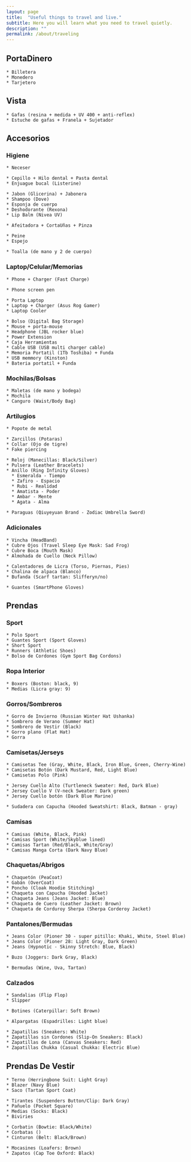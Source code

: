 ```yaml
---
layout: page
title:  "Useful things to travel and live."
subtitle: Here you will learn what you need to travel quietly.
description: ""
permalink: /about/traveling
---
```


## PortaDinero

    * Billetera  
    * Monedero  
    * Tarjetero  

## Vista

    * Gafas (resina + medida + UV 400 + anti-reflex)  
    * Estuche de gafas + Franela + Sujetador  

## Accesorios

### Higiene

    * Neceser  

    * Cepillo + Hilo dental + Pasta dental  
    * Enjuague bucal (Listerine)  
    
    * Jabon (Glicerina) + Jabonera  
    * Shampoo (Dove)  
    * Esponja de cuerpo  
    * Deshodorante (Rexona)  
    * Lip Balm (Nivea UV)  

    * Afeitadora + CortaUñas + Pinza  

    * Peine  
    * Espejo  

    * Toalla (de mano y 2 de cuerpo)  

### Laptop/Celular/Memorias

    * Phone + Charger (Fast Charge)  
    
    * Phone screen pen  

    * Porta Laptop  
    * Laptop + Charger (Asus Rog Gamer)  
    * Laptop Cooler  

    * Bolso (Digital Bag Storage)  
    * Mouse + porta-mouse  
    * Headphone (JBL rocker blue)  
    * Power Extension  
    * Caja Herramientas  
    * Cable USB (USB multi charger cable)  
    * Memoria Portatil (1Tb Toshiba) + Funda  
    * USB memmory (Kinston)  
    * Bateria portatil + Funda  

### Mochilas/Bolsas

    * Maletas (de mano y bodega)  
    * Mochila  
    * Canguro (Waist/Body Bag)  

### Artilugios

    * Popote de metal  

    * Zarcillos (Potaras)  
    * Collar (Ojo de tigre)  
    * Fake piercing  

    * Reloj (Manecillas: Black/Silver)  
    * Pulsera (Leather Bracelets)  
    * Anillo (Ring Infinity Gloves)  
      * Esmeralda - Tiempo
      * Zafiro - Espacio
      * Rubi - Realidad
      * Amatista - Poder
      * Ambar - Mente
      * Agata - Alma

    * Paraguas (Qiuyeyuan Brand - Zodiac Umbrella Sword)  

### Adicionales

    * Vincha (HeadBand)  
    * Cubre Ojos (Travel Sleep Eye Mask: Sad Frog)  
    * Cubre Boca (Mouth Mask)  
    * Almohada de Cuello (Neck Pillow)  

    * Calentadores de Licra (Torso, Piernas, Pies)  
    * Chalina de alpaca (Blanco)  
    * Bufanda (Scarf tartan: Slifferyn/no)  

    * Guantes (SmartPhone Gloves)  

## Prendas

### Sport
  
    * Polo Sport  
    * Guantes Sport (Sport Gloves)  
    * Short Sport  
    * Runners (Athletic Shoes)  
    * Bolso de Cordones (Gym Sport Bag Cordons)  

### Ropa Interior

    * Boxers (Boston: black, 9)  
    * Medias (Licra gray: 9)  

### Gorros/Sombreros

    * Gorro de Invierno (Russian Winter Hat Ushanka)  
    * Sombrero de Verano (Summer Hat)  
    * Sombrero de Vestir (Black)  
    * Gorro plano (Flat Hat)  
    * Gorra  

### Camisetas/Jerseys

    * Camisetas Tee (Gray, White, Black, Iron Blue, Green, Cherry-Wine)  
    * Camisetas Botón (Dark Mustard, Red, Light Blue)  
    * Camisetas Polo (Pink)
    
    * Jersey Cuello Alto (Turtleneck Sweater: Red, Dark Blue)  
    * Jersey Cuello V (V-neck Sweater: Dark green)  
    * Jersey Cuello botón (Dark Blue Marine)

    * Sudadera con Capucha (Hooded Sweatshirt: Black, Batman - gray)  

### Camisas

    * Camisas (White, Black, Pink)  
    * Camisas Sport (White/Skyblue lined)  
    * Camisas Tartan (Red/Black, White/Gray)  
    * Camisas Manga Corta (Dark Navy Blue)  

### Chaquetas/Abrigos

    * Chaquetón (PeaCoat)  
    * Gabán (OverCoat)  
    * Poncho (Cloak Hoodie Stitching)  
    * Chaqueta con Capucha (Hooded Jacket)  
    * Chaqueta Jeans (Jeans Jacket: Blue)  
    * Chaqueta de Cuero (Leather Jacket: Brown)  
    * Chaqueta de Corduroy Sherpa (Sherpa Corderoy Jacket)  

### Pantalones/Bermudas

    * Jeans Color (Pioner 30 - super pitillo: Khaki, White, Steel Blue)  
    * Jeans Color (Pioner 28: Light Gray, Dark Green)  
    * Jeans (Hypnotic - Skinny Stretch: Blue, Black)  

    * Buzo (Joggers: Dark Gray, Black)  

    * Bermudas (Wine, Uva, Tartan)  

### Calzados

    * Sandalias (Flip Flop)  
    * Slipper  

    * Botines (Caterpillar: Soft Brown)  

    * Alpargatas (Espadrilles: Light blue)  

    * Zapatillas (Sneakers: White)  
    * Zapatillas sin Cordones (Slip-On Sneakers: Black)  
    * Zapatillas de Lona (Canvas Sneakers: Red)  
    * Zapatillas Chukka (Casual Chukka: Electric Blue)  
    
## Prendas De Vestir

    * Terno (Herringbone Suit: Light Gray)  
    * Blazer (Navy Blue)  
    * Saco (Tartan Sport Coat)  

    * Tirantes (Suspenders Button/Clip: Dark Gray)  
    * Pañuelo (Pocket Square)  
    * Medias (Socks: Black)  
    * Biviries  

    * Corbatin (Bowtie: Black/White)  
    * Corbatas ()  
    * Cinturon (Belt: Black/Brown)  

    * Mocasines (Loafers: Brown)  
    * Zapatos (Cap Toe Oxford: Black)  

